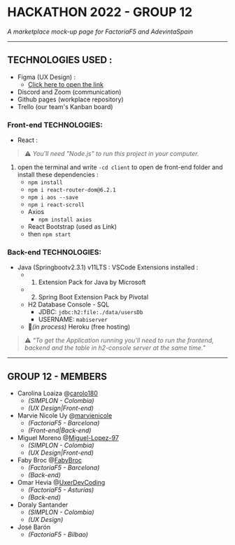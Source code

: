 # HACKATHON 2022 - GROUP 12 
 _A marketplace mock-up page for FactoriaF5 and AdevintaSpain_ 
 
- - - -

## TECHNOLOGIES USED :
- Figma (UX Design) :
    - [Click here to open the link](https://www.figma.com/file/pENNcuM5FWjmTFRUWvjRbN/BeNatural?node-id=0%3A1)
- Discord and Zoom (communication)
- Github pages (workplace repository)
- Trello (our team's Kanban board)

### Front-end TECHNOLOGIES:
-  React : 
 > ⚠️ _You'll need _"Node.js"_ to run this project in your computer._ 
 1. open the terminal and write `-cd client` to open de front-end folder and install these dependencies  :   
    - `npm install`
    - `npm i react-router-dom@6.2.1`
    - `npm i aos --save`
    - `npm i react-scroll`
    - Axios
      -  `npm install axios`  
    - React Bootstrap (used as Link)
    - then `npm start`
### Back-end TECHNOLOGIES:
- Java (Springbootv2.3.1) v11LTS :
   VSCode Extensions installed :   
    - 1. Extension Pack for Java by Microsoft
    - 2.  Spring Boot Extension Pack by Pivotal
    - H2 Database Console - SQL
      - JDBC: `jdbc:h2:file:./data/usersDb` 
      - USERNAME: `mabiserver`
    - 🚧_(in process)_ Heroku (free hosting) 
    
 > ⚠️ _"To get the Application running you'll need to run the frontend, backend and the table in h2-console server at the same time."_
 
- - - -

## GROUP 12 - MEMBERS
- Carolina Loaiza @[carolo180](https://github.com/carolo180)
    -  _(SIMPLON - Colombia)_
    -  _(UX Design|Front-end)_
- Marvie Nicole Uy  @[marvienicole](https://github.com/marvienicole)
   -  _(FactoriaF5  - Barcelona)_
   -  _(Front-end|Back-end)_
- Miguel Moreno @[Miguel-Lopez-97](https://github.com/Miguel-Lopez-97)
   -  _(SIMPLON - Colombia)_
   -   _(UX Design|Front-end)_
- Faby Broc @[FabyBroc](https://github.com/FabyBroc)
    -  _(FactoriaF5 - Barcelona)_
    -  _(Back-end)_
- Omar Hevia @[UxerDevCoding](https://github.com/UxerDevCoding)
    - _(FactoriaF5 - Asturías)_
    - _(Back-end)_
 - Doraly Santander 
    -  _(SIMPLON - Colombia)_
    -  _(UX Design)_
- José Barón 
    - _(FactoriaF5 - Bilbao)_
